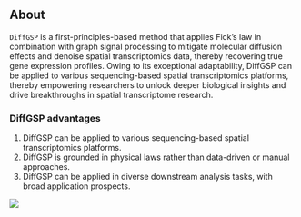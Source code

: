 ## About
```DiffGSP``` is a first-principles-based method that applies Fick’s law in combination with graph signal processing to mitigate molecular diffusion effects and denoise spatial transcriptomics data, thereby recovering true gene expression profiles. Owing to its exceptional adaptability, DiffGSP can be applied to various sequencing-based spatial transcriptomics platforms, thereby empowering researchers to unlock deeper biological insights and drive breakthroughs in spatial transcriptome research.

### DiffGSP advantages
1. DiffGSP can be applied to various sequencing-based spatial transcriptomics platforms.
2. DiffGSP is grounded in physical laws rather than data-driven or manual approaches.
3. DiffGSP can be applied in diverse downstream analysis tasks, with broad application prospects.

![](image/DiffGSP.png)

